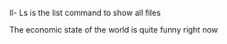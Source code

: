 Il- Ls is the list command to show all files

The economic state of the world is quite funny right now 